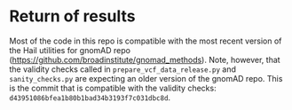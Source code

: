 # Return of results 
Most of the code in this repo is compatible with the most recent version of the Hail utilities for gnomAD repo (https://github.com/broadinstitute/gnomad_methods). Note, however, that the validity checks called in `prepare_vcf_data_release.py` and `sanity_checks.py` are expecting an older version of the gnomAD repo. This is the commit that is compatible with the validity checks: `d43951086bfea1b80b1bad34b3193f7c031dbc8d`. 